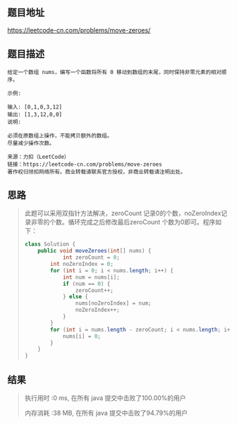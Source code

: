 
## 题目地址
 https://leetcode-cn.com/problems/move-zeroes/ 

## 题目描述
```
给定一个数组 nums，编写一个函数将所有 0 移动到数组的末尾，同时保持非零元素的相对顺序。

示例:

输入: [0,1,0,3,12]
输出: [1,3,12,0,0]
说明:

必须在原数组上操作，不能拷贝额外的数组。
尽量减少操作次数。

来源：力扣（LeetCode）
链接：https://leetcode-cn.com/problems/move-zeroes
著作权归领扣网络所有。商业转载请联系官方授权，非商业转载请注明出处。
```

## 思路

>   此题可以采用双指针方法解决，zeroCount 记录0的个数，noZeroIndex记录非零的个数。循环完成之后修改最后zeroCount 个数为0即可。程序如下：
>
>   ```java
>   class Solution {
>       public void moveZeroes(int[] nums) {
>               int zeroCount = 0;
>           int noZeroIndex = 0;
>           for (int i = 0; i < nums.length; i++) {
>               int num = nums[i];
>               if (num == 0) {
>                   zeroCount++;
>               } else {
>                   nums[noZeroIndex] = num;
>                   noZeroIndex++;
>               }
>           }
>           for (int i = nums.length - zeroCount; i < nums.length; i++) {
>               nums[i] = 0;
>           }
>       }
>   }
>   ```
>
>   

## 结果

> 执行用时 :0 ms, 在所有 java 提交中击败了100.00%的用户
>
> 内存消耗 :38 MB, 在所有 java 提交中击败了94.79%的用户
